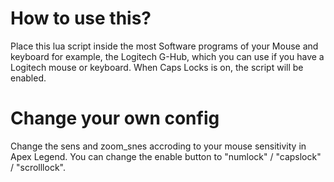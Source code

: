 # How to use this?
Place this lua script inside the most Software programs of your Mouse and keyboard
for example, the Logitech G-Hub, which you can use if you have a Logitech mouse or keyboard.
When Caps Locks is on, the script will be enabled.

# Change your own config
Change the sens and zoom_snes accroding to your mouse sensitivity in Apex Legend.
You can change the enable button to "numlock" / "capslock" / "scrolllock".
